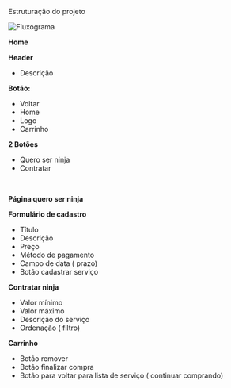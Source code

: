 Estruturação do projeto 

![Fluxograma](https://user-images.githubusercontent.com/38039737/176336242-cdb1128a-525d-4f93-b82f-3c01908013df.png)


**Home**

**Header**

- Descrição

**Botão:**

- Voltar
- Home
- Logo
- Carrinho

**2 Botões**

- Quero ser ninja
- Contratar

‌

**Página quero ser ninja**

**Formulário de cadastro**

- Título
- Descrição
- Preço
- Método de pagamento
- Campo de data ( prazo)
- Botão cadastrar serviço

**Contratar ninja**

- Valor mínimo
- Valor máximo
- Descrição do serviço
- Ordenação ( filtro)

**Carrinho**

- Botão remover
- Botão finalizar compra
- Botão para voltar para lista de serviço ( continuar comprando)

‌




‌
